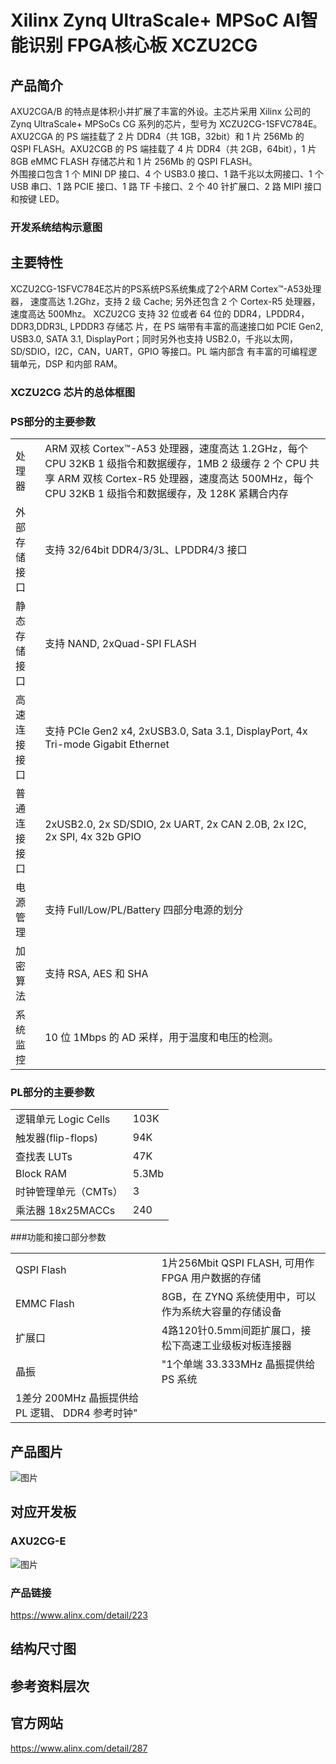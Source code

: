 # Xilinx Zynq UltraScale+ MPSoC AI智能识别 FPGA核心板 XCZU2CG

## 产品简介

AXU2CGA/B 的特点是体积小并扩展了丰富的外设。主芯片采用 Xilinx 公司的 Zynq 
UltraScale+ MPSoCs CG 系列的芯片，型号为 XCZU2CG-1SFVC784E。AXU2CGA 的 PS
端挂载了 2 片 DDR4（共 1GB，32bit）和 1 片 256Mb 的 QSPI FLASH。AXU2CGB 的 PS
端挂载了 4 片 DDR4（共 2GB，64bit），1 片 8GB eMMC FLASH 存储芯片和 1 片 256Mb
的 QSPI FLASH。  
外围接口包含 1 个 MINI DP 接口、4 个 USB3.0 接口、1 路千兆以太网接口、1 个 USB
串口、1 路 PCIE 接口、1 路 TF 卡接口、2 个 40 针扩展口、2 路 MIPI 接口和按键 LED。  

### 开发系统结构示意图

## 主要特性

 XCZU2CG-1SFVC784E芯片的PS系统PS系统集成了2个ARM Cortex™-A53处理器，
速度高达 1.2Ghz，支持 2 级 Cache; 另外还包含 2 个 Cortex-R5 处理器，速度高达 500Mhz。
XCZU2CG 支持 32 位或者 64 位的 DDR4，LPDDR4，DDR3,DDR3L, LPDDR3 存储芯
片，在 PS 端带有丰富的高速接口如 PCIE Gen2, USB3.0, SATA 3.1, DisplayPort；同时另外也支持 USB2.0，千兆以太网，SD/SDIO，I2C，CAN，UART，GPIO 等接口。PL 端内部含
有丰富的可编程逻辑单元，DSP 和内部 RAM。

### XCZU2CG 芯片的总体框图

### PS部分的主要参数

<table>
    <tr>
        <td>处理器</td>
        <td>ARM 双核 Cortex™-A53 处理器，速度高达 1.2GHz，每个 CPU 32KB 1 级指令和数据缓存，1MB 2 级缓存 2 个 CPU 共享  ARM 双核 Cortex-R5 处理器，速度高达 500MHz，每个 CPU 32KB 1 级指令和数据缓存，及 128K 紧耦合内存</td>
    </tr>
    <tr>
        <td>外部存储接口</td>
        <td>支持 32/64bit DDR4/3/3L、LPDDR4/3 接口</td>
    </tr>
    <tr>
        <td>静态存储接口</td>
        <td>支持 NAND, 2xQuad-SPI FLASH</td>
    </tr>
    <tr>
        <td>高速连接接口</td>
        <td>支持 PCIe Gen2 x4, 2xUSB3.0, Sata 3.1, DisplayPort, 4x Tri-mode Gigabit Ethernet</td>
    </tr>
    <tr>
        <td>普通连接接口</td>
        <td>2xUSB2.0, 2x SD/SDIO, 2x UART, 2x CAN 2.0B, 2x I2C, 2x SPI, 4x 32b GPIO</td>
    </tr>
    <tr>
        <td>电源管理</td>
        <td>支持 Full/Low/PL/Battery 四部分电源的划分</td>
    </tr>
    <tr>
        <td>加密算法</td>
        <td>支持 RSA, AES 和 SHA</td>
    </tr>
    <tr>
        <td>系统监控</td>
        <td>10 位 1Mbps 的 AD 采样，用于温度和电压的检测。</td>
    </tr>
</table>

### PL部分的主要参数

<table>
    <tr>
        <td>逻辑单元 Logic Cells</td>
        <td>103K</td>
    </tr>
    <tr>
        <td>触发器(flip-flops)</td>
        <td>94K</td>
    </tr>
    <tr>
        <td>查找表 LUTs</td>
        <td>47K</td>
    </tr>
    <tr>
        <td>Block RAM</td>
        <td>5.3Mb</td>
    </tr>
    <tr>
        <td>时钟管理单元（CMTs）</td>
        <td>3</td>
    </tr>
    <tr>
        <td>乘法器 18x25MACCs</td>
        <td>240</td>
    </tr>
</table>

###功能和接口部分参数

<table>
    <tr>
        <td>QSPI Flash</td>
        <td>1片256Mbit QSPI FLASH, 可用作 FPGA 用户数据的存储</td>
    </tr>
    <tr>
        <td>EMMC Flash</td>
        <td>8GB，在 ZYNQ 系统使用中，可以作为系统大容量的存储设备</td>
    </tr>
    <tr>
        <td>扩展口</td>
        <td>4路120针0.5mm间距扩展口，接松下高速工业级板对板连接器</td>
    </tr>
    <tr>
        <td>晶振</td>
        <td>"1个单端 33.333MHz 晶振提供给 PS 系统</td>
    </tr>
    <tr>
        <td>1差分 200MHz 晶振提供给 PL 逻辑、 DDR4 参考时钟"</td>
    </tr>
</table>

## 产品图片

![图片](https://www.alinx.com/upload/image/20220818/ACU2CG.jpg)

## 对应开发板

### AXU2CG-E

![图片](https://www.alinx.com/upload/image/20220818/AXU3EG-750.jpg)    

### 产品链接

<https://www.alinx.com/detail/223>

## 结构尺寸图

## 参考资料层次

## 官方网站

<https://www.alinx.com/detail/287>



